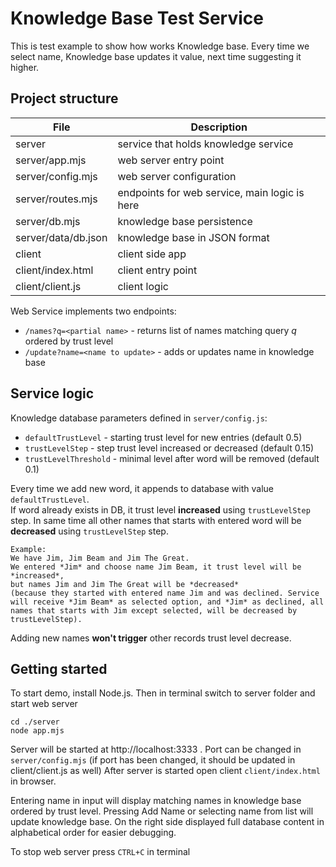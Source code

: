 

# Knowledge Base Test Service

This is test example to show how works Knowledge base. Every time we select name, Knowledge base updates it value, next time suggesting it higher.

## Project structure

|File|  Description|
|--|--|
| server | service that holds knowledge service|
|server/app.mjs| web server entry point|
| server/config.mjs | web server configuration |
| server/routes.mjs | endpoints for web service, main logic is here |
| server/db.mjs | knowledge base persistence |
|server/data/db.json | knowledge base in JSON format|
|client|client side app|
|client/index.html | client entry point |
|client/client.js| client logic|

Web Service implements two endpoints:
* `/names?q=<partial name>` - returns list of names matching query *q* ordered by trust level
* `/update?name=<name to update>` - adds or updates name in knowledge base

## Service logic
Knowledge database parameters defined in `server/config.js`:
* `defaultTrustLevel` - starting trust level for new entries (default 0.5)
* `trustLevelStep` - step trust level increased or decreased (default 0.15)
* `trustLevelThreshold` - minimal level after word will be removed (default 0.1)

Every time we add new word, it appends to database with value `defaultTrustLevel`.  
If word already exists in DB, it trust level **increased** using `trustLevelStep` step. In same time all other names that starts with entered word will be **decreased** using `trustLevelStep` step.
```
Example: 
We have Jim, Jim Beam and Jim The Great. 
We entered *Jim* and choose name Jim Beam, it trust level will be *increased*, 
but names Jim and Jim The Great will be *decreased* 
(because they started with entered name Jim and was declined. Service will receive *Jim Beam* as selected option, and *Jim* as declined, all names that starts with Jim except selected, will be decreased by trustLevelStep). 
```
Adding new names **won't trigger** other records trust level decrease.


## Getting started

To start demo, install Node.js. Then in terminal switch to server folder and start web server
```
cd ./server
node app.mjs
```
Server will be started at http://localhost:3333 . Port can be changed in `server/config.mjs` (if port has been changed, it should be updated in client/client.js as well)
After server is started open client `client/index.html` in browser.

Entering name in input will display matching names in knowledge base ordered by trust level. Pressing Add Name or selecting name from list will update knowledge base.
On the right side displayed full database content in alphabetical order for easier debugging.

To stop web server press `CTRL+C` in terminal




